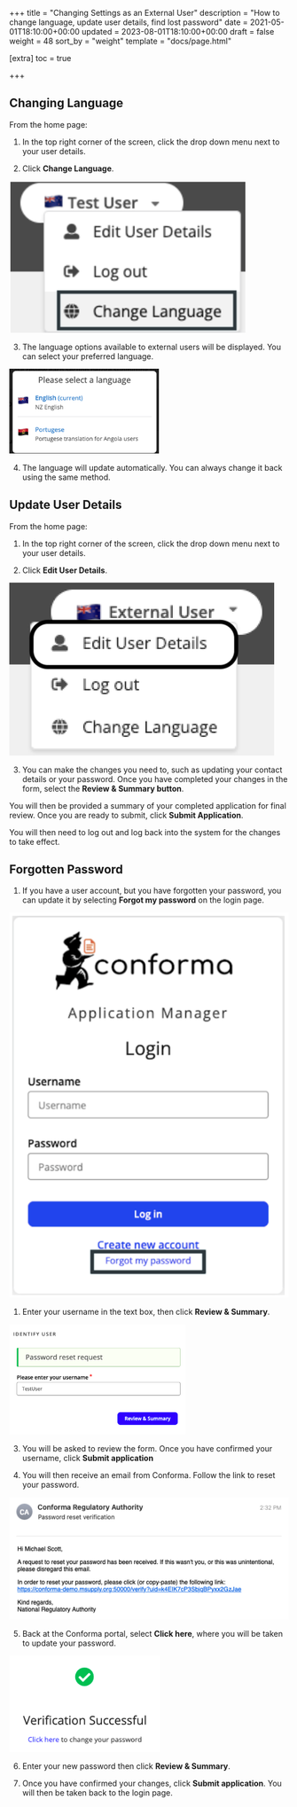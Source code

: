 +++
title = "Changing Settings as an External User"
description = "How to change language, update user details, find lost password"
date = 2021-05-01T18:10:00+00:00
updated = 2023-08-01T18:10:00+00:00
draft = false
weight = 48
sort_by = "weight"
template = "docs/page.html"

[extra]
toc = true

+++

## Changing Language

From the home page:

1. In the top right corner of the screen, click the drop down menu next to your user details.

2. Click <b>Change Language</b>. 

![Change Language](/docs/about/demo/changelanguage.png)

3. The language options available to external users will be displayed. You can select your preferred language.

![Select Language](/docs/about/demo/selectlanguage.png)

4. The language will update automatically. You can always change it back using the same method.

## Update User Details
From the home page:

1. In the top right corner of the screen, click the drop down menu next to your user details.

2. Click <b>Edit User Details</b>. 

![Edit User Details](/docs/about/demo/edituser.png)

3. You can make the changes you need to, such as updating your contact details or your password. Once you have completed your changes in the form, select the <b>Review & Summary button</b>.

You will then be provided a summary of your completed application for final  review. Once you are ready to submit, click <b>Submit Application</b>.

You will then need to log out and log back into the system for the changes to take effect.

## Forgotten Password

1. If you have a user account, but you have forgotten your password, you can update it by selecting <b>Forgot my password</b> on the login page.

![Forgotten Password](/docs/about/demo/forgotpassword.png)

1. Enter your username in the text box, then click <b>Review & Summary</b>.

![Forgotten Password](/docs/about/demo/indentifyuser.png)

3. You will be asked to review the form. Once you have confirmed your username, click <b>Submit application</b>

4. You will then receive an email from Conforma. Follow the link to reset your password.

![Password Reset](/docs/about/demo/passwordreset.png)

5. Back at the Conforma portal, select <b>Click here</b>, where you will be taken to update your password.

![Password Reset](/docs/about/demo/success.png)

6. Enter your new password then click <b>Review & Summary</b>.

7. Once you have confirmed your changes, click <b>Submit application</b>. You will then be taken back to the login page.